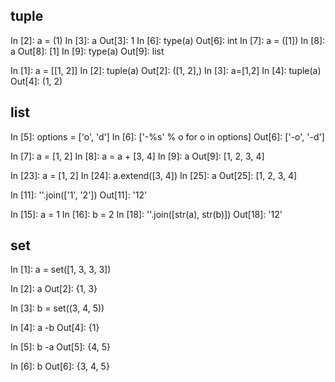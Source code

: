 ## tuple

In [2]: a = (1)
In [3]: a
Out[3]: 1
In [6]: type(a)
Out[6]: int
In [7]: a = ([1])
In [8]: a
Out[8]: [1]
In [9]: type(a)
Out[9]: list


In [1]: a = [[1, 2]]
In [2]: tuple(a)
Out[2]: ([1, 2],)
In [3]: a=[1,2]
In [4]: tuple(a)
Out[4]: (1, 2)

## list

In [5]: options = ['o', 'd']
In [6]: ['-%s' % o for o in options]
Out[6]: ['-o', '-d']


In [7]: a = [1, 2]
In [8]: a = a + [3, 4]
In [9]: a
Out[9]: [1, 2, 3, 4]

In [23]: a = [1, 2]
In [24]: a.extend([3, 4])
In [25]: a
Out[25]: [1, 2, 3, 4]

In [11]: ''.join(['1', '2'])
Out[11]: '12'

In [15]: a = 1
In [16]: b = 2
In [18]: ''.join([str(a), str(b)])
Out[18]: '12'

## set

In [1]: a = set([1, 3, 3, 3])

In [2]: a
Out[2]: {1, 3}

In [3]: b = set((3, 4, 5))

In [4]: a -b
Out[4]: {1}

In [5]: b -a
Out[5]: {4, 5}

In [6]: b
Out[6]: {3, 4, 5}
